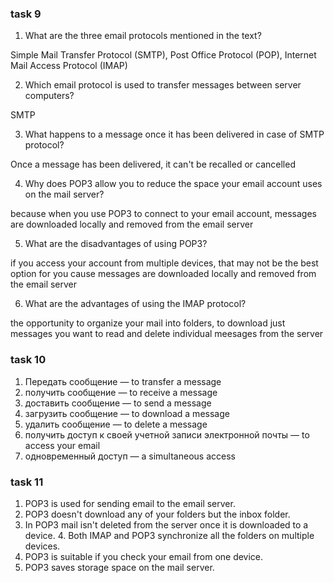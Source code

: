 
### task 9

1. What are the three email protocols mentioned in the text?

Simple Mail Transfer Protocol (SMTP), Post Office Protocol (POP), Internet Mail Access Protocol (IMAP)

2. Which email protocol is used to transfer messages between server
computers?

SMTP

3. What happens to a message once it has been delivered in case of
SMTP protocol? 

Once a message has been delivered, it can't be recalled or cancelled


4. Why does POP3 allow you to reduce the space your email account
uses on the mail server? 

because when you use POP3 to connect to your email account, messages are
downloaded locally and removed from the email server

5. What are the disadvantages of using POP3?

if you access your account from multiple devices, that may not be the
best option for you cause messages are downloaded locally and removed from the email server

6. What are the advantages of using the IMAP protocol? 

the opportunity to organize your mail into folders, to download just messages you want to read and delete individual meesages from the server


### task 10 

1. Передать сообщение — to transfer a message 
2. получить сообщение — to receive a message
3. доставить сообщение — to send a message
4. загрузить сообщение — to download a message
5. удалить сообщение — to delete a message
6. получить доступ к своей учетной записи электронной почты — to access your email 
7. одновременный доступ — a simultaneous access

### task 11

1. POP3 is used for sending email to the email server. 
2. POP3 doesn't download any of your folders but the inbox folder.
3. In POP3 mail isn't deleted from the server once it is downloaded to a
device. 4. Both IMAP and POP3 synchronize all the folders on multiple
devices.
5. POP3 is suitable if you check your email from one device.
6. POP3 saves storage space on the mail server. 
